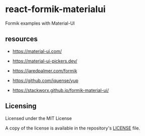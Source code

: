 # react-formik-materialui

Formik examples with Material-UI

## resources

- https://material-ui.com/

- https://material-ui-pickers.dev/

- https://jaredpalmer.com/formik

- https://github.com/jquense/yup

- https://stackworx.github.io/formik-material-ui/

## Licensing

Licensed under the MIT License

A copy of the license is available in the repository's [LICENSE](LICENSE) file.
